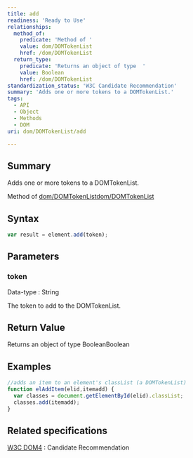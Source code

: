 ```yaml
---
title: add
readiness: 'Ready to Use'
relationships:
  method_of:
    predicate: 'Method of '
    value: dom/DOMTokenList
    href: /dom/DOMTokenList
  return_type:
    predicate: 'Returns an object of type  '
    value: Boolean
    href: /dom/DOMTokenList
standardization_status: 'W3C Candidate Recommendation'
summary: 'Adds one or more tokens to a DOMTokenList.'
tags:
  - API
  - Object
  - Methods
  - DOM
uri: dom/DOMTokenList/add

---
```

## Summary

Adds one or more tokens to a DOMTokenList.

Method of [dom/DOMTokenList](/dom/DOMTokenList)[dom/DOMTokenList](/dom/DOMTokenList)

## Syntax

``` js
var result = element.add(token);
```

## Parameters

### token

 Data-type
:   String

 The token to add to the DOMTokenList.

## Return Value

Returns an object of type BooleanBoolean

## Examples

``` js
//adds an item to an element's classList (a DOMTokenList)
function elAddItem(elid,itemadd) {
  var classes = document.getElementById(elid).classList;
  classes.add(itemadd);
}
```

## Related specifications

[W3C DOM4](http://www.w3.org/TR/dom/)
:   Candidate Recommendation
